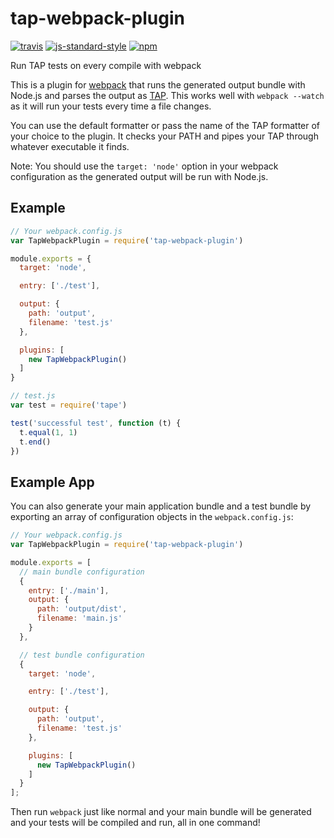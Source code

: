 # tap-webpack-plugin

[![travis][travis-image]][travis-url]
[![js-standard-style][standard-image]][standard-url]
[![npm][npm-image]][npm-url]

Run TAP tests on every compile with webpack

This is a plugin for [webpack][webpack-url] that runs the generated output
bundle with Node.js and parses the output as [TAP][tap-url]. This works well
with `webpack --watch` as it will run your tests every time a file changes.

You can use the default formatter or pass the name of the TAP formatter of
your choice to the plugin. It checks your PATH and pipes your TAP through
whatever executable it finds.

Note: You should use the `target: 'node'` option in your webpack configuration
as the generated output will be run with Node.js.

## Example

```js
// Your webpack.config.js
var TapWebpackPlugin = require('tap-webpack-plugin')

module.exports = {
  target: 'node',

  entry: ['./test'],

  output: {
    path: 'output',
    filename: 'test.js'
  },

  plugins: [
    new TapWebpackPlugin()
  ]
}
```

```js
// test.js
var test = require('tape')

test('successful test', function (t) {
  t.equal(1, 1)
  t.end()
})
```

## Example App

You can also generate your main application bundle and a test bundle by
exporting an array of configuration objects in the `webpack.config.js`:

```js
// Your webpack.config.js
var TapWebpackPlugin = require('tap-webpack-plugin')

module.exports = [
  // main bundle configuration
  {
    entry: ['./main'],
    output: {
      path: 'output/dist',
      filename: 'main.js'
    }
  },

  // test bundle configuration
  {
    target: 'node',

    entry: ['./test'],

    output: {
      path: 'output',
      filename: 'test.js'
    },

    plugins: [
      new TapWebpackPlugin()
    ]
  }
];
```

Then run `webpack` just like normal and your main bundle will be generated and
your tests will be compiled and run, all in one command!

[travis-image]: https://img.shields.io/travis/conradz/tap-webpack-plugin.svg?style=flat
[travis-url]: https://travis-ci.org/conradz/tap-webpack-plugin
[standard-image]: https://img.shields.io/badge/code%20style-standard-brightgreen.svg?style=flat
[standard-url]: https://github.com/feross/standard
[npm-image]: https://img.shields.io/npm/v/tap-webpack-plugin.svg?style=flat
[npm-url]: https://npmjs.org/package/tap-webpack-plugin
[webpack-url]: https://webpack.github.io/
[tap-url]: https://testanything.org/
